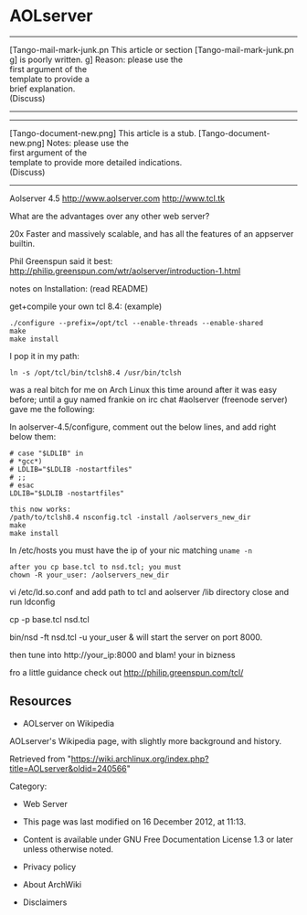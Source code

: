 AOLserver
=========

  ------------------------ ------------------------ ------------------------
  [Tango-mail-mark-junk.pn This article or section  [Tango-mail-mark-junk.pn
  g]                       is poorly written.       g]
                           Reason: please use the   
                           first argument of the    
                           template to provide a    
                           brief explanation.       
                           (Discuss)                
  ------------------------ ------------------------ ------------------------

  ------------------------ ------------------------ ------------------------
  [Tango-document-new.png] This article is a stub.  [Tango-document-new.png]
                           Notes: please use the    
                           first argument of the    
                           template to provide more 
                           detailed indications.    
                           (Discuss)                
  ------------------------ ------------------------ ------------------------

Aolserver 4.5 http://www.aolserver.com http://www.tcl.tk

What are the advantages over any other web server?

20x Faster and massively scalable, and has all the features of an
appserver builtin.

Phil Greenspun said it best:
http://philip.greenspun.com/wtr/aolserver/introduction-1.html

notes on Installation: (read README)

get+compile your own tcl 8.4: (example)

    ./configure --prefix=/opt/tcl --enable-threads --enable-shared
    make
    make install

I pop it in my path:

    ln -s /opt/tcl/bin/tclsh8.4 /usr/bin/tclsh

was a real bitch for me on Arch Linux this time around after it was easy
before; until a guy named frankie on irc chat #aolserver (freenode
server) gave me the following:

In aolserver-4.5/configure, comment out the below lines, and add right
below them:

    # case "$LDLIB" in
    # *gcc*)
    # LDLIB="$LDLIB -nostartfiles"
    # ;;
    # esac
    LDLIB="$LDLIB -nostartfiles"

    this now works:
    /path/to/tclsh8.4 nsconfig.tcl -install /aolservers_new_dir
    make
    make install

In /etc/hosts you must have the ip of your nic matching `uname -n`

    after you cp base.tcl to nsd.tcl; you must 
    chown -R your_user: /aolservers_new_dir 

vi /etc/ld.so.conf and add path to tcl and aolserver /lib directory
close and run ldconfig

cp -p base.tcl nsd.tcl

bin/nsd -ft nsd.tcl -u your_user & will start the server on port 8000.

then tune into http://your_ip:8000 and blam! your in bizness

fro a little guidance check out http://philip.greenspun.com/tcl/

Resources
---------

-   AOLserver on Wikipedia

AOLserver's Wikipedia page, with slightly more background and history.

Retrieved from
"https://wiki.archlinux.org/index.php?title=AOLserver&oldid=240566"

Category:

-   Web Server

-   This page was last modified on 16 December 2012, at 11:13.
-   Content is available under GNU Free Documentation License 1.3 or
    later unless otherwise noted.
-   Privacy policy
-   About ArchWiki
-   Disclaimers
